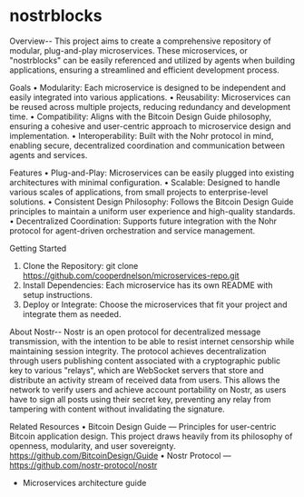 # nostrblocks
Overview--
This project aims to create a comprehensive repository of modular, plug-and-play microservices. These microservices, or "nostrblocks" can be easily referenced and utilized by agents when building applications, ensuring a streamlined and efficient development process.

Goals
• Modularity: Each microservice is designed to be independent and easily integrated into various applications.
• Reusability: Microservices can be reused across multiple projects, reducing redundancy and development time.
• Compatibility: Aligns with the Bitcoin Design Guide philosophy, ensuring a cohesive and user-centric approach to microservice design and implementation.
• Interoperability: Built with the Nohr protocol in mind, enabling secure, decentralized coordination and communication between agents and services.

Features
• Plug-and-Play: Microservices can be easily plugged into existing architectures with minimal configuration.
• Scalable: Designed to handle various scales of applications, from small projects to enterprise-level solutions.
• Consistent Design Philosophy: Follows the Bitcoin Design Guide principles to maintain a uniform user experience and high-quality standards.
• Decentralized Coordination: Supports future integration with the Nohr protocol for agent-driven orchestration and service management.

Getting Started
1. Clone the Repository:
git clone https://github.com/cooperdnelson/microservices-repo.git
2.	Install Dependencies:
Each microservice has its own README with setup instructions.
3. Deploy or Integrate:
Choose the microservices that fit your project and integrate them as needed.

About Nostr--
Nostr is an open protocol for decentralized message transmission, with the intention to be able to resist internet censorship while maintaining session integrity. 
The protocol achieves decentralization through users publishing content associated with a cryptographic public key to various "relays", which are WebSocket servers that store and distribute an activity stream of received data from users. 
This allows the network to verify users and achieve account portability on Nostr, as users have to sign all posts using their secret key, preventing any relay from tampering with content without invalidating the signature.

Related Resources
• Bitcoin Design Guide — Principles for user-centric Bitcoin application design. This project draws heavily from its philosophy of openness, modularity, and user sovereignty.
  https://github.com/BitcoinDesign/Guide
• Nostr Protocol — 
  https://github.com/nostr-protocol/nostr
- Microservices architecture guide
